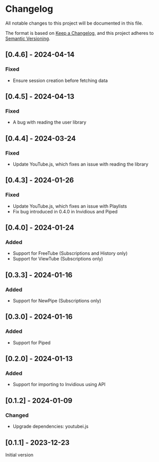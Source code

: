 # Changelog

All notable changes to this project will be documented in this file.

The format is based on [Keep a Changelog](https://keepachangelog.com/en/1.0.0/),
and this project adheres to [Semantic Versioning](https://semver.org/spec/v2.0.0.html).

## [0.4.6] - 2024-04-14

### Fixed

- Ensure session creation before fetching data

## [0.4.5] - 2024-04-13

### Fixed

- A bug with reading the user library

## [0.4.4] - 2024-03-24

### Fixed

- Update YouTube.js, which fixes an issue with reading the library

## [0.4.3] - 2024-01-26

### Fixed

- Update YouTube.js, which fixes an issue with Playlists
- Fix bug introduced in 0.4.0 in Invidious and Piped

## [0.4.0] - 2024-01-24

### Added

- Support for FreeTube (Subscriptions and History only)
- Support for ViewTube (Subscriptions only)

## [0.3.3] - 2024-01-16

### Added

- Support for NewPipe (Subscriptions only)

## [0.3.0] - 2024-01-16

### Added

- Support for Piped

## [0.2.0] - 2024-01-13

### Added

- Support for importing to Invidious using API

## [0.1.2] - 2024-01-09

### Changed

- Upgrade dependencies: youtubei.js

## [0.1.1] - 2023-12-23

Initial version

<!-- markdownlint-configure-file {"MD024": { "siblings_only": true } } -->
